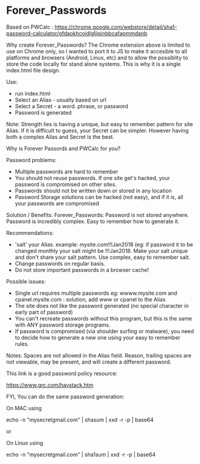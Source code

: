 # Forever_Passwords

Based on PWCalc : https://chrome.google.com/webstore/detail/sha1-password-calculator/gfdaokhcoidlgljipinbbcafapmmdanb

Why create Forever_Passwords?
The Chrome extension above is limited to use on Chrome only, so I wanted to port it to JS to make it accesible to all platforms and browsers (Android, Linux, etc) and to allow the possiblity to store the code locally for stand alone systems. This is why it is a single index.html file design.

Use:

- run index.html
- Select an Alias - usually based on url
- Select a Secret - a word. phrase, or password
- Password is generated 

Note: Strength lies is having a unique, but easy to remember pattern for site Alias. If it is difficult to guess, your Secret can be simpler. However having both a complex Alias and Secret is the best.

Why is Forever Passords and PWCalc for you?

Password problems:
- Multiple passwords are hard to remember
- You should not reuse passwords. If one site get's hacked, your password is compromised on other sites.
- Passwords should not be written down or stored in any location
- Password Storage solutions can be hacked (not easy), and if it is, all your passwords are compromised 

Solution / Benefits:
Forever_Passwords: Password is not stored anywhere. Password is incredibly complex. Easy to remember how to generate it.

Recommendations:
- 'salt' your Alias. example: mysite.com!!!Jan2018 (eg: if password it to be changed monthly your salt might be !!!Jan2018. Make your salt unique and don't share your salt pattern. Use complex, easy to remember salt.
- Change passwords on regular basis.
- Do not store important passwords in a browser cache!

Possible issues:
- Single url requires multiple passwords eg: wwww.mysite.com and cpanel.mysite.com : solution, add www or cpanel to the Alias
- The site does not like the password generated (no special character in early part of password)
- You can't recreate passwords without this program, but this is the same with ANY password storage programs.
- If password is compromised (via shoulder surfing or malware), you need to decide how to generate a new one using your easy to remember rules.

Notes: Spaces are not allowed in the Alias field. Reason, trailing spaces are not viewable, may be present, and will create a different password.

This link is a good password policy resource:

https://www.grc.com/haystack.htm

FYI, You can do the same password generation:

On MAC using

echo -n "mysecretgmail.com" | shasum | xxd -r -p | base64

or

On Linux using

echo -n "mysecretgmail.com" | sha1sum | xxd -r -p | base64

